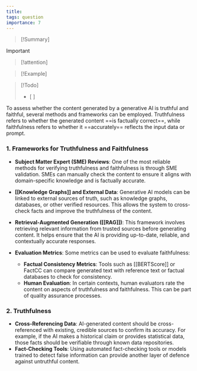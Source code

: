 ```yaml
---
title: 
tags: question
importance: 7
---
```



>[!Summary]
>

>[!important] 
>

>[!attention] 
>

>[!Example]
>

>[!Todo]
>- [ ] 


To assess whether the content generated by a generative AI is truthful and faithful, several methods and frameworks can be employed. Truthfulness refers to whether the generated content ==is factually correct==, while faithfulness refers to whether it ==accurately== reflects the input data or prompt.
### 1. **Frameworks for Truthfulness and Faithfulness**
   - **Subject Matter Expert (SME) Reviews**: One of the most reliable methods for verifying truthfulness and faithfulness is through SME validation. SMEs can manually check the content to ensure it aligns with domain-specific knowledge and is factually accurate.
   
   - **[[Knowledge Graphs]] and External Data**: Generative AI models can be linked to external sources of truth, such as knowledge graphs, databases, or other verified resources. This allows the system to cross-check facts and improve the truthfulness of the content.
   
   - **Retrieval-Augmented Generation ([[RAG]])**: This framework involves retrieving relevant information from trusted sources before generating content. It helps ensure that the AI is providing up-to-date, reliable, and contextually accurate responses.
   
   - **Evaluation Metrics**: Some metrics can be used to evaluate faithfulness:
     - **Factual Consistency Metrics**: Tools such as [[BERTScore]] or FactCC can compare generated text with reference text or factual databases to check for consistency.
     - **Human Evaluation**: In certain contexts, human evaluators rate the content on aspects of truthfulness and faithfulness. This can be part of quality assurance processes.
     
### 2. **Truthfulness**
   - **Cross-Referencing Data**: AI-generated content should be cross-referenced with existing, credible sources to confirm its accuracy. For example, if the AI makes a historical claim or provides statistical data, those facts should be verifiable through known data repositories.
   - **Fact-Checking Tools**: Using automated fact-checking tools or models trained to detect false information can provide another layer of defence against untruthful content.
